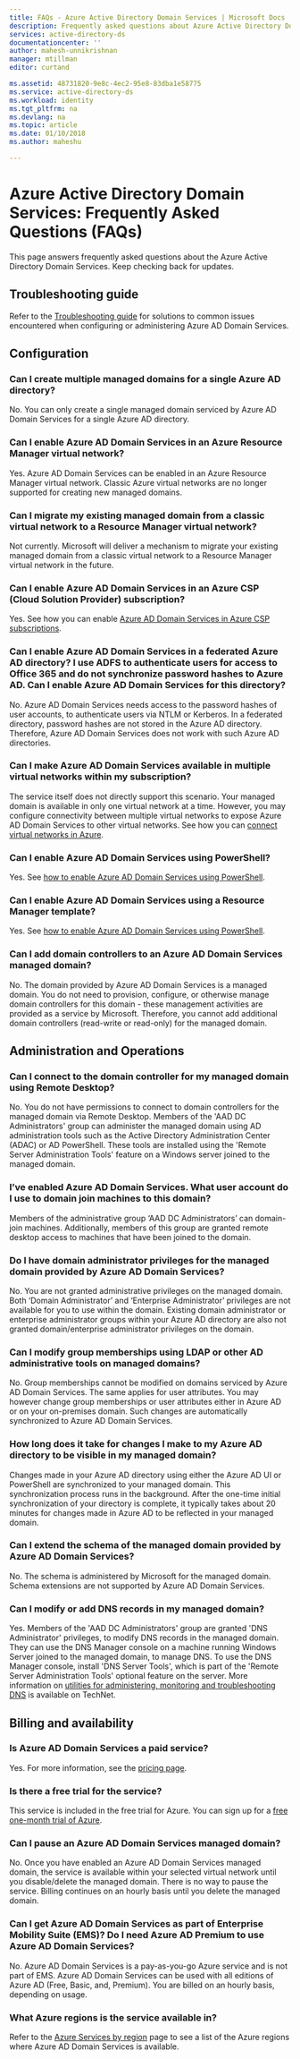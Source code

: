 ```yaml
---
title: FAQs - Azure Active Directory Domain Services | Microsoft Docs
description: Frequently asked questions about Azure Active Directory Domain Services
services: active-directory-ds
documentationcenter: ''
author: mahesh-unnikrishnan
manager: mtillman
editor: curtand

ms.assetid: 48731820-9e8c-4ec2-95e8-83dba1e58775
ms.service: active-directory-ds
ms.workload: identity
ms.tgt_pltfrm: na
ms.devlang: na
ms.topic: article
ms.date: 01/10/2018
ms.author: maheshu

---
```

# Azure Active Directory Domain Services: Frequently Asked Questions (FAQs)
This page answers frequently asked questions about the Azure Active Directory Domain Services. Keep checking back for updates.

## Troubleshooting guide
Refer to the [Troubleshooting guide](active-directory-ds-troubleshooting.md) for solutions to common issues encountered when configuring or administering Azure AD Domain Services.

## Configuration
### Can I create multiple managed domains for a single Azure AD directory?
No. You can only create a single managed domain serviced by Azure AD Domain Services for a single Azure AD directory.  

### Can I enable Azure AD Domain Services in an Azure Resource Manager virtual network?
Yes. Azure AD Domain Services can be enabled in an Azure Resource Manager virtual network. Classic Azure virtual networks are no longer supported for creating new managed domains.

### Can I migrate my existing managed domain from a classic virtual network to a Resource Manager virtual network?
Not currently. Microsoft will deliver a mechanism to migrate your existing managed domain from a classic virtual network to a Resource Manager virtual network in the future.

### Can I enable Azure AD Domain Services in an Azure CSP (Cloud Solution Provider) subscription?
Yes. See how you can enable [Azure AD Domain Services in Azure CSP subscriptions](active-directory-ds-csp.md).

### Can I enable Azure AD Domain Services in a federated Azure AD directory? I use ADFS to authenticate users for access to Office 365 and do not synchronize password hashes to Azure AD. Can I enable Azure AD Domain Services for this directory?
No. Azure AD Domain Services needs access to the password hashes of user accounts, to authenticate users via NTLM or Kerberos. In a federated directory, password hashes are not stored in the Azure AD directory. Therefore, Azure AD Domain Services does not work with such Azure AD directories.

### Can I make Azure AD Domain Services available in multiple virtual networks within my subscription?
The service itself does not directly support this scenario. Your managed domain is available in only one virtual network at a time. However, you may configure connectivity between multiple virtual networks to expose Azure AD Domain Services to other virtual networks. See how you can [connect virtual networks in Azure](../vpn-gateway/virtual-networks-configure-vnet-to-vnet-connection.md).

### Can I enable Azure AD Domain Services using PowerShell?
Yes. See [how to enable Azure AD Domain Services using PowerShell](active-directory-ds-enable-using-powershell.md).

### Can I enable Azure AD Domain Services using a Resource Manager template?
Yes. See [how to enable Azure AD Domain Services using PowerShell](active-directory-ds-enable-using-powershell.md).

### Can I add domain controllers to an Azure AD Domain Services managed domain?
No. The domain provided by Azure AD Domain Services is a managed domain. You do not need to provision, configure, or otherwise manage domain controllers for this domain - these management activities are provided as a service by Microsoft. Therefore, you cannot add additional domain controllers (read-write or read-only) for the managed domain.

## Administration and Operations
### Can I connect to the domain controller for my managed domain using Remote Desktop?
No. You do not have permissions to connect to domain controllers for the managed domain via Remote Desktop. Members of the 'AAD DC Administrators' group can administer the managed domain using AD administration tools such as the Active Directory Administration Center (ADAC) or AD PowerShell. These tools are installed using the 'Remote Server Administration Tools' feature on a Windows server joined to the managed domain.

### I’ve enabled Azure AD Domain Services. What user account do I use to domain join machines to this domain?
Members of the administrative group ‘AAD DC Administrators’ can domain-join machines. Additionally, members of this group are granted remote desktop access to machines that have been joined to the domain.

### Do I have domain administrator privileges for the managed domain provided by Azure AD Domain Services?
No. You are not granted administrative privileges on the managed domain. Both ‘Domain Administrator’ and ‘Enterprise Administrator’ privileges are not available for you to use within the domain. Existing domain administrator or enterprise administrator groups within your Azure AD directory are also not granted domain/enterprise administrator privileges on the domain.

### Can I modify group memberships using LDAP or other AD administrative tools on managed domains?
No. Group memberships cannot be modified on domains serviced by Azure AD Domain Services. The same applies for user attributes. You may however change group memberships or user attributes either in Azure AD or on your on-premises domain. Such changes are automatically synchronized to Azure AD Domain Services.

### How long does it take for changes I make to my Azure AD directory to be visible in my managed domain?
Changes made in your Azure AD directory using either the Azure AD UI or PowerShell are synchronized to your managed domain. This synchronization process runs in the background. After the one-time initial synchronization of your directory is complete, it typically takes about 20 minutes for changes made in Azure AD to be reflected in your managed domain.

### Can I extend the schema of the managed domain provided by Azure AD Domain Services?
No. The schema is administered by Microsoft for the managed domain. Schema extensions are not supported by Azure AD Domain Services.

### Can I modify or add DNS records in my managed domain?
Yes. Members of the 'AAD DC Administrators' group are granted 'DNS Administrator' privileges, to modify DNS records in the managed domain. They can use the DNS Manager console on a machine running Windows Server joined to the managed domain, to manage DNS. To use the DNS Manager console, install 'DNS Server Tools', which is part of the 'Remote Server Administration Tools' optional feature on the server. More information on [utilities for administering, monitoring and troubleshooting DNS](https://technet.microsoft.com/library/cc753579.aspx) is available on TechNet.

## Billing and availability
### Is Azure AD Domain Services a paid service?
Yes. For more information, see the [pricing page](https://azure.microsoft.com/pricing/details/active-directory-ds/).

### Is there a free trial for the service?
This service is included in the free trial for Azure. You can sign up for a [free one-month trial of Azure](https://azure.microsoft.com/pricing/free-trial/).

### Can I pause an Azure AD Domain Services managed domain? 
No. Once you have enabled an Azure AD Domain Services managed domain, the service is available within your selected virtual network until you disable/delete the managed domain. There is no way to pause the service. Billing continues on an hourly basis until you delete the managed domain.

### Can I get Azure AD Domain Services as part of Enterprise Mobility Suite (EMS)? Do I need Azure AD Premium to use Azure AD Domain Services?
No. Azure AD Domain Services is a pay-as-you-go Azure service and is not part of EMS. Azure AD Domain Services can be used with all editions of Azure AD (Free, Basic, and, Premium). You are billed on an hourly basis, depending on usage.

### What Azure regions is the service available in?
Refer to the [Azure Services by region](https://azure.microsoft.com/regions/#services/) page to see a list of the Azure regions where Azure AD Domain Services is available.
